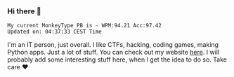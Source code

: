 ### Hi there 👋
<!-- PB START -->
```
My current MonkeyType PB is - WPM:94.21 Acc:97.42
Updated on: 04:37:33 CEST Time
```
<!-- PB END -->
I'm an IT person, just overall. I like CTFs, hacking, coding games, making Python apps. Just a lot of stuff.
You can check out my website [here](https://skill3472.github.io/).
I will probably add some interesting stuff here, when I get the idea to do so. Take care ❤️
